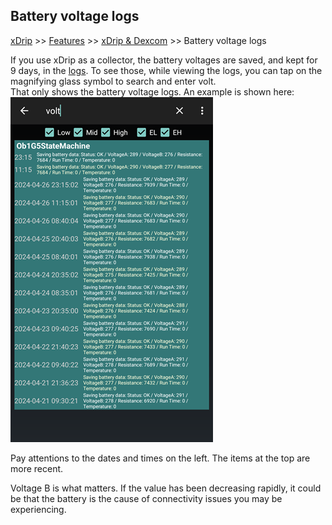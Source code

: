 ## Battery voltage logs  
[xDrip](../../README.md) >> [Features](../Features_page.md) >> [xDrip & Dexcom](../Dexcom_page.md) >> Battery voltage logs  
  
If you use xDrip as a collector, the battery voltages are saved, and kept for 9 days, in the [logs](./Logs.md).  To see those, while viewing the logs, you can tap on the magnifying glass symbol to search and enter volt.  
That only shows the battery voltage logs.  An example is shown here:  
![](./images/BatteryLogs.png)  
  
Pay attentions to the dates and times on the left.  The items at the top are more recent.  

Voltage B is what matters.  If the value has been decreasing rapidly, it could be that the battery is the cause of connectivity issues you may be experiencing.   
  
